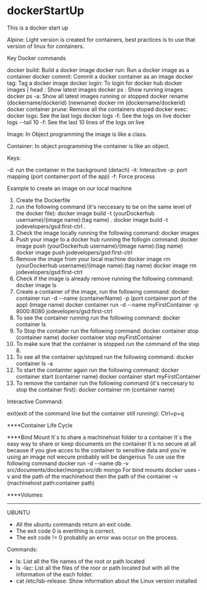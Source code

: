 # dockerStartUp
This is a docker start up 

Alpine: Light version is created for containers, best practices is to use that version of linux for containers.

Key Docker commands

docker build: Build a docker image
docker run: Run a docker image as a container
docker commit: Commit a docker container as an image
docker tag: Tag a docker image
docker login: To login for docker hub
docker images | head : Show latest images
docker ps : Show running images
docker ps -a: Show all latest images running or stopped
docker rename (dockername/dockerid) (newname)
docker rm (dockername/dockerid) 
docker container prune: Remove all the containers stoped
docker exec: 
docker logs: See the last logs
docker logs -f:  See the logs on live
docker logs --tail 10 -f: See the last 10 lines of the logs on live

Image: In Object programming the image is like a class.

Container: In object programming the container is like an object.

Keys:

-d: run the container in the background (detach)
-it: Interactive
-p: port mapping (port container:port of the app)
-f: Force process


Example to create an image on our local machine

1. Create the Dockerfile
2. run the following command (it's neccesary to be on the same level of the docker file): 
  docker image build  -t (yourDockerhub username)/(image name):(tag name) .
  docker image build -t jodevelopers/gsd:first-ctrl .
3. Check the image locally running the following command:
  docker images
4. Push your image to a docker hub running the follogin command:
  docker image push (yourDockerhub username)/(image name):(tag name)
  docker image push jodevelopers/gsd:first-ctrl
5. Remove the image from your local machine
  docker image rm (yourDockerhub username)/(image name):(tag name)
  docker image rm jodevelopers/gsd:first-ctrl
6. Check if the image is already remove running the following command:
  docker image ls
7. Create a container of the image, run the following command:
  docker container run -d --name (containerName) -p (port container:port of the app) (image name)
  docker container run -d --name myFirstContainer -p 8000:8080 jodevelopers/gsd:first-ctrl
8. To see the container running run the following command:
  docker container ls
9. To Stop the contaiter run the following command: 
  docker container stop (container name)
  docker container stop myFirstContainer
10. To make sure that the container is stopped run the command of the step 8.
11. To see all the container up/stoped run the following command:
  docker container ls -a
12. To start the containter again run the following command:
  docker container start (container name)
  docker container start myFirstContainer
13. To remove the container run the following command (it's neccesary to stop the container first):
  docker container rm (container name)

Interactive Command:

exit(exit of the command line but the container still running): Ctrl+p+q

****Container Life Cycle

****Bind Mount 
It´s to share a machinehost folder to a container 
It´s the easy way to share or keep documents on the container
It´s no secure at all because if you give acces to the container to sensitive data and you´re using an image not wecure probably will be dangerous
To use use the following command
	docker run -d --name db -v src/documents/docker/mongo:src/db mongo
For bind mounts docker uses -v and the path of the machinehost then the path of the container
	-v (machinehost path:container path)

****Volumes



*********
UBUNTU
- All the ubuntu commands return an exit code.
- The exit code 0 is everithing is correct.
- The exit code != 0 probablly an error was occur on the process.


Commands: 
  - ls: List all the file names of the root or path located
  - ls -lac: List all the files of the roor or path located but with all the information of the each folder.
  - cat /etc/lsb-release: Show information about the Linux version installed
  

